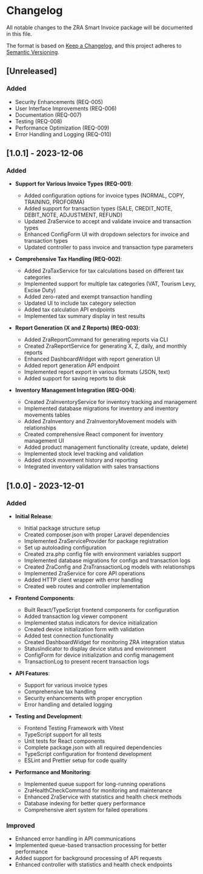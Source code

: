 # Changelog

All notable changes to the ZRA Smart Invoice package will be documented in this file.

The format is based on [Keep a Changelog](https://keepachangelog.com/en/1.0.0/),
and this project adheres to [Semantic Versioning](https://semver.org/spec/v2.0.0.html).

## [Unreleased]

### Added

- Security Enhancements (REQ-005)
- User Interface Improvements (REQ-006)
- Documentation (REQ-007)
- Testing (REQ-008)
- Performance Optimization (REQ-009)
- Error Handling and Logging (REQ-010)

## [1.0.1] - 2023-12-06

### Added

- **Support for Various Invoice Types (REQ-001)**:

  - Added configuration options for invoice types (NORMAL, COPY, TRAINING, PROFORMA)
  - Added support for transaction types (SALE, CREDIT_NOTE, DEBIT_NOTE, ADJUSTMENT, REFUND)
  - Updated ZraService to accept and validate invoice and transaction types
  - Enhanced ConfigForm UI with dropdown selectors for invoice and transaction types
  - Updated controller to pass invoice and transaction type parameters

- **Comprehensive Tax Handling (REQ-002)**:

  - Added ZraTaxService for tax calculations based on different tax categories
  - Implemented support for multiple tax categories (VAT, Tourism Levy, Excise Duty)
  - Added zero-rated and exempt transaction handling
  - Updated UI to include tax category selection
  - Added tax calculation API endpoints
  - Implemented tax summary display in test results

- **Report Generation (X and Z Reports) (REQ-003)**:

  - Added ZraReportCommand for generating reports via CLI
  - Created ZraReportService for generating X, Z, daily, and monthly reports
  - Enhanced DashboardWidget with report generation UI
  - Added report generation API endpoint
  - Implemented report export in various formats (JSON, text)
  - Added support for saving reports to disk

- **Inventory Management Integration (REQ-004)**:
  - Created ZraInventoryService for inventory tracking and management
  - Implemented database migrations for inventory and inventory movements tables
  - Added ZraInventory and ZraInventoryMovement models with relationships
  - Created comprehensive React component for inventory management UI
  - Added product management functionality (create, update, delete)
  - Implemented stock level tracking and validation
  - Added stock movement history and reporting
  - Integrated inventory validation with sales transactions

## [1.0.0] - 2023-12-01

### Added

- **Initial Release**:

  - Initial package structure setup
  - Created composer.json with proper Laravel dependencies
  - Implemented ZraServiceProvider for package registration
  - Set up autoloading configuration
  - Created zra.php config file with environment variables support
  - Implemented database migrations for configs and transaction logs
  - Created ZraConfig and ZraTransactionLog models with relationships
  - Implemented ZraService for core API operations
  - Added HTTP client wrapper with error handling
  - Created web routes and controller implementation

- **Frontend Components**:

  - Built React/TypeScript frontend components for configuration
  - Added transaction log viewer component
  - Implemented status indicators for device initialization
  - Created device initialization form with validation
  - Added test connection functionality
  - Created DashboardWidget for monitoring ZRA integration status
  - StatusIndicator to display device status and environment
  - ConfigForm for device initialization and config management
  - TransactionLog to present recent transaction logs

- **API Features**:

  - Support for various invoice types
  - Comprehensive tax handling
  - Security enhancements with proper encryption
  - Error handling and detailed logging

- **Testing and Development**:

  - Frontend Testing Framework with Vitest
  - TypeScript support for all tests
  - Unit tests for React components
  - Complete package.json with all required dependencies
  - TypeScript configuration for frontend development
  - ESLint and Prettier setup for code quality

- **Performance and Monitoring**:
  - Implemented queue support for long-running operations
  - ZraHealthCheckCommand for monitoring and maintenance
  - Enhanced ZraService with statistics and health check methods
  - Database indexing for better query performance
  - Comprehensive alert system for failed operations

### Improved

- Enhanced error handling in API communications
- Implemented queue-based transaction processing for better performance
- Added support for background processing of API requests
- Enhanced controller with statistics and health check endpoints
